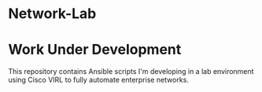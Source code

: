 # Network-Lab
# Work Under Development

This repository contains Ansible scripts I'm developing in a lab environment using Cisco VIRL to fully automate enterprise networks.
